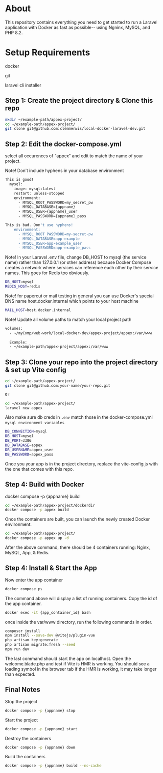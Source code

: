 # About
This repository contains everything you need to get started to run a 
Laravel application with Docker as fast as possible-- using Ngninx, MySQL, and PHP 8.2.

# Setup Requirements
docker

git

laravel cli installer


## Step 1: Create the project directory & Clone this repo
```sh
mkdir ~/example-path/appex-project/
cd ~/example-path/appex-project/
git clone git@github.com:clemmerwis/local-docker-laravel-dev.git
```

## Step 2: Edit the docker-compose.yml
select all occurences of "appex" and edit to match the name of your project.

Note! Don't include hyphens in your database environment
```sh
This is good!
  mysql:
    image: mysql:latest
    restart: unless-stopped
    environment:
      - MYSQL_ROOT_PASSWORD=my_secret_pw
      - MYSQL_DATABASE={appname}
      - MYSQL_USER={appname}_user
      - MYSQL_PASSWORD={appname}_pass

This is bad. Don't use hyphens!
    environment:
      - MYSQL_ROOT_PASSWORD=my-secret-pw
      - MYSQL_DATABASE=app-example
      - MYSQL_USER=app-example_user
      - MYSQL_PASSWORD=app-example_pass
```
Note! In your Laravel .env file, change DB_HOST to mysql (the service name) rather than 127.0.0.1 (or other address) because Docker Compose creates a network where services can reference each other by their service names. This goes for Redis too obviously.
```sh
DB_HOST=mysql
REDIS_HOST=redis
```

Note! for papercut or mail testing in general you can use Docker's special DNS name host.docker.internal which points to your host machine
```sh
MAIL_HOST=host.docker.internal
```

Note! Update all volume paths to match your local project path
```sh
volumes:
  - ~/myComp/web-work/local-docker-dev/appex-project/appex:/var/www
  
  Example:
  - ~/example-path/appex-project/appex:/var/www
```

## Step 3: Clone your repo into the project directory & set up Vite config
```sh
cd ~/example-path/appex-project/
git clone git@github.com:your-name/your-repo.git

Or

cd ~/example-path/appex-project/
laravel new appex
```

Also make sure db creds in `.env` match those in the docker-compose.yml `mysql environment variables`.
```sh
DB_CONNECTION=mysql
DB_HOST=mysql
DB_PORT=3306
DB_DATABASE=appex
DB_USERNAME=appex_user
DB_PASSWORD=appex_pass
```

Once you your app is in the project directory, replace the vite-config.js with the one that comes with this repo.

## Step 4: Build with Docker 
docker compose -p {appname} build

```sh
cd ~/example-path/appex-project/dockerdir
docker compose -p appex build 
```

Once the containers are built, you can launch the newly created Docker environment.

```sh
cd ~/example-path/appex-project/
docker compose -p appex up -d
```

After the above command, there should be 4 containers running: Nginx, MySQL, App, & Redis.

## Step 4: Install & Start the App
Now enter the app container

```sh
docker compose ps
```

The command above will display a list of running containers. Copy the id of the app container.

```sh
docker exec -it {app_container_id} bash
```

once inside the var/www directory, run the following commands in order.

```sh
composer install
npm install --save-dev @vitejs/plugin-vue
php artisan key:generate
php artisan migrate:fresh --seed
npm run dev
```

The last command should start the app on localhost. Open the welcome.blade.php
and test if Vite is HMR is working. You should see a loading symbol in the browser tab if the HMR is working, it may take longer than expected.

## Final Notes
Stop the project

```sh
docker compose -p {appname} stop 
```

Start the project

```sh
docker compose -p {appname} start 
```

Destroy the containers

```sh
docker compose -p {appname} down 
```

Build the containers

```sh
docker compose -p {appname} build --no-cache
```